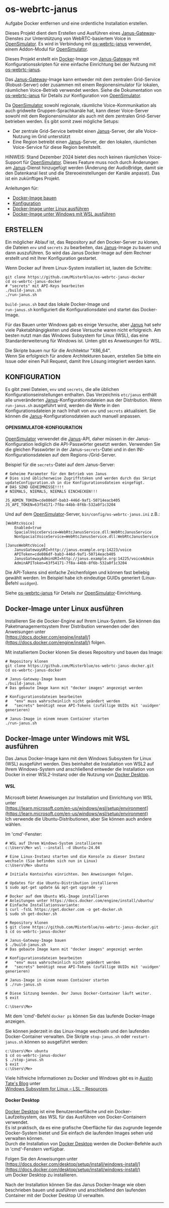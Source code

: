 # os-webrtc-janus

Aufgabe Docker entfernen und eine ordentliche Installation erstellen.

Dieses Projekt dient dem Erstellen und Ausführen eines [Janus-Gateway]-Dienstes zur Unterstützung von WebRTC-basiertem Voice in [OpenSimulator]. Es wird in Verbindung mit [os-webrtc-janus] verwendet, einem Addon-Modul für [OpenSimulator].

Dieses Projekt erstellt ein [Docker]-Image von [Janus-Gateway] mit Konfigurationsskripten für eine einfache Einrichtung bei der Nutzung mit [os-webrtc-janus].

Das [Janus-Gateway]-Image kann entweder mit dem zentralen Grid-Service (Robust-Server) oder zusammen mit einem Regionensimulator für lokalen, räumlichen Voice-Betrieb verwendet werden. Siehe die Dokumentation von [os-webrtc-janus] für Details zur Konfiguration von [OpenSimulator].

Da [OpenSimulator] sowohl regionale, räumliche Voice-Kommunikation als auch gridweite Gruppen-Sprachkanäle hat, kann dieser Voice-Server sowohl mit dem Regionensimulator als auch mit dem zentralen Grid-Server betrieben werden. Es gibt somit zwei mögliche Setups:

- Der zentrale Grid-Service betreibt einen [Janus]-Server, der alle Voice-Nutzung im Grid unterstützt
- Eine Region betreibt einen [Janus]-Server, der den lokalen, räumlichen Voice-Service für diese Region bereitstellt.

HINWEIS: Stand Dezember 2024 bietet dies noch keinen räumlichen Voice-Support für [OpenSimulator]. Dieses Feature muss noch durch Änderungen am [Janus]-Dienst hinzugefügt werden (Änderung der AudioBridge, damit sie den Datenkanal liest und die Stereoeinstellungen der Kanäle anpasst). Das ist ein zukünftiges Projekt.

Anleitungen für:

- [Docker-Image bauen](#Building)
- [Konfiguration](#Configuration)
- [Docker-Image unter Linux ausführen](#Docker_Linux)
- [Docker-Image unter Windows mit WSL ausführen](#Docker_WSL)

<a id="Building"></a>
## ERSTELLEN

Ein möglicher Ablauf ist, das Repository auf den Docker-Server zu klonen, die Dateien `env` und `secrets` zu bearbeiten, das [Janus]-Image zu bauen und dann auszuführen. So wird das Janus Docker-Image auf dem Rechner erstellt und mit Ihrer Konfiguration gestartet.

Wenn Docker auf Ihrem Linux-System installiert ist, lauten die Schritte:

```
git clone https://github.com/Misterblue/os-webrtc-janus-docker
cd os-webrtc-janus-docker
# "secrets" mit API-Keys bearbeiten
./build-janus.sh
./run-janus.sh
```

`build-janus.sh` baut das lokale Docker-Image und  
`run-janus.sh` konfiguriert die Konfigurationsdatei und startet das Docker-Image.

Für das Bauen unter Windows gab es einige Versuche, aber [Janus] hat sehr viele Paketabhängigkeiten und diese Versuche waren nicht erfolgreich. Am besten nutzt man das Windows Subsystem for Linux (WSL), das eine Standarderweiterung für Windows ist. Unten gibt es Anweisungen für WSL.

Die Skripte bauen nur für die Architektur "X86_64".  
Wenn Sie erfolgreich für andere Architekturen bauen, erstellen Sie bitte ein Issue oder einen Pull Request, damit Ihre Lösung integriert werden kann.

<a id="Configuration"></a>
## KONFIGURATION

Es gibt zwei Dateien, `env` und `secrets`, die alle üblichen Konfigurationseinstellungen enthalten. Das Verzeichnis `etc/janus` enthält alle unveränderten [Janus]-Konfigurationsdateien aus der Distribution. Wenn `run-janus.sh` ausgeführt wird, werden die Werte in den Konfigurationsdateien je nach Inhalt von `env` und `secrets` aktualisiert. Sie können die [Janus]-Konfigurationsdateien auch manuell anpassen.

#### OPENSIMULATOR-KONFIGURATION

[OpenSimulator] verwendet die [Janus]-API, daher müssen in der Janus-Konfiguration lediglich die API-Passwörter gesetzt werden. Verwenden Sie die gleichen Passwörter in der Janus-`secrets`-Datei und in den INI-Konfigurationsdateien auf dem Regions-/Grid-Server.

Beispiel für die `secrets`-Datei auf dem Janus-Server:

```
# Geheime Parameter für den Betrieb von Janus
# Dies sind üblicherweise Zugriffstoken und werden durch das Skript updateConfiguration.sh in die Konfigurationsdateien eingefügt.
# DAS SIND GEHEIMNISSE!!!!
# NIEMALS, NIEMALS, NIEMALS EINCHECKEN!!!

JS_ADMIN_TOKEN=cde086df-bab3-446d-9af1-50714eacb405
JS_API_TOKEN=63f54171-7f8a-44bb-8f6b-532a0f1c3204
```

Und auf dem [OpenSimulator]-Server, `bin/config/os-webrtc-janus.ini` z.B.:

```
[WebRtcVoice]
    Enabled=true
    SpacialVoiceService=WebRtcJanusService.dll:WebRtcJanusService
    NonSpacialVoiceService=WebRtcJanusService.dll:WebRtcJanusService

[JanusWebRtcVoice]
    JanusGatewayURI=http://janus.example.org:14223/voice
    APIToken=cde086df-bab3-446d-9af1-50714eacb405
    JanusGatewayAdminURI=http://janus.example.org:14225/voiceAdmin
    AdminAPIToken=63f54171-7f8a-44bb-8f6b-532a0f1c3204
```

Die API-Tokens sind einfache Zeichenfolgen und können fast beliebig gewählt werden. Im Beispiel habe ich eindeutige GUIDs generiert (Linux-Befehl `uuidgen`).

Siehe [os-webrtc-janus] für Details zur [OpenSimulator]-Einrichtung.

<a id="Docker_Linux"></a>
## Docker-Image unter Linux ausführen

Installieren Sie die Docker-Engine auf Ihrem Linux-System. Sie können das Paketmanagementsystem Ihrer Distribution verwenden oder den Anweisungen unter  
[https://docs.docker.com/engine/install/](https://docs.docker.com/engine/install/) folgen.

Mit installiertem Docker klonen Sie dieses Repository und bauen das Image:

```
# Repository klonen
git clone https://github.com/Misterblue/os-webrtc-janus-docker.git
cd os-webrtc-janus-docker

# Janus-Gateway-Image bauen
./build-janus.sh
# Das gebaute Image kann mit "docker images" angezeigt werden

# Konfigurationsdateien bearbeiten
#   "env" muss wahrscheinlich nicht geändert werden
#   "secrets" benötigt neue API-Tokens (zufällige UUIDs mit 'uuidgen' generieren)

# Janus-Image in einem neuen Container starten
./run-janus.sh
```

<a id="Docker_WSL"></a>
## Docker-Image unter Windows mit WSL ausführen

Das Janus Docker-Image kann mit dem Windows Subsystem for Linux (WSL) ausgeführt werden. Dies beinhaltet die Installation von WSL2 auf Ihrem Windows-System und anschließend entweder die Installation von Docker in einer WSL2-Instanz oder die Nutzung von [Docker Desktop].

#### WSL

Microsoft bietet Anweisungen zur Installation und Einrichtung von WSL unter  
[https://learn.microsoft.com/en-us/windows/wsl/setup/environment](https://learn.microsoft.com/en-us/windows/wsl/setup/environment)  
Ich verwende die Ubuntu-Distributionen, aber Sie können auch andere wählen.

Im 'cmd'-Fenster:

```
# WSL auf Ihrem Windows-System installieren
c:\Users\Me> wsl --install -d Ubuntu-24.04

# Eine Linux-Instanz starten und die Konsole zu dieser Instanz wechseln (Sie befinden sich nun in Linux)
c:\Users\Me> ubuntu

# Initiale Kontoinfos einrichten. Den Anweisungen folgen.

# Updates für die Ubuntu-Distribution installieren
$ sudo apt-get update && apt-get upgrade -y

# Docker auf dem Ubuntu WSL-Image installieren
# Anleitungen unter https://docs.docker.com/engine/install/ubuntu/
# Einfache Installationsvariante:
$ curl -fsSL https://get.docker.com -o get-docker.sh
$ sudo sh get-docker.sh

# Repository klonen
$ git clone https://github.com/Misterblue/os-webrtc-janus-docker.git
$ cd os-webrtc-janus-docker

# Janus-Gateway-Image bauen
$ ./build-janus.sh
# Das gebaute Image kann mit "docker images" angezeigt werden

# Konfigurationsdateien bearbeiten
#   "env" muss wahrscheinlich nicht geändert werden
#   "secrets" benötigt neue API-Tokens (zufällige UUIDs mit 'uuidgen' generieren)

# Janus-Image in einem neuen Container starten
$ ./run-janus.sh

# Diese Sitzung beenden. Der Janus Docker-Container läuft weiter.
$ exit
   
C:\Users\Me>
```

Mit dem 'cmd'-Befehl `docker ps` können Sie das laufende Docker-Image anzeigen.

Sie können jederzeit in das Linux-Image wechseln und den laufenden Docker-Container verwalten. Die Skripte `stop-janus.sh` oder `restart-janus.sh` können so ausgeführt werden:

```
c:\Users\Me> ubuntu
$ cd os-webrtc-janus-docker
$ ./stop-janus.sh
$ exit
c:\Users\Me>
```

Viele hilfreiche Informationen zu Docker und Windows gibt es in [Austin Tate's Blog] unter  
[Windows Subsystem for Linux – LSL – Resources].

#### Docker Desktop

[Docker Desktop] ist eine Benutzeroberfläche und ein Docker-Laufzeitsystem, das WSL für das Ausführen von Docker-Containern verwendet.  
Es ist praktisch, da es eine grafische Oberfläche für das zugrunde liegende Docker-System bietet und Sie einfach die laufenden Images sehen und verwalten können.  
Durch die Installation von [Docker Desktop] werden die Docker-Befehle auch in 'cmd'-Fenstern verfügbar.

Folgen Sie den Anweisungen unter  
[https://docs.docker.com/desktop/setup/install/windows-install/](https://docs.docker.com/desktop/setup/install/windows-install/)  
um Docker Desktop zu installieren.

Nach der Installation können Sie das Janus Docker-Image wie oben beschrieben bauen und ausführen und anschließend den laufenden Container mit der Docker Desktop UI verwalten.

[Docker]: https://www.docker.com/  
[Docker Desktop]: https://docs.docker.com/desktop/  
[OpenSimulator]: http://opensimulator.org  
[WebRTC]: https://webrtc.org/  
[Janus]: https://janus.conf.meetecho.com/  
[Janus-Gateway]: https://janus.conf.meetecho.com/  
[os-webrtc-janus]: https://github.com/Misterblue/os-webrtc-janus  
[Windows Subsystem for Linux – LSL – Resources]: https://blog.inf.ed.ac.uk/atate/2024/12/31/wsl-resources/  
[Austin Tate's Blog]: https://blog.inf.ed.ac.uk/atate/  

---
